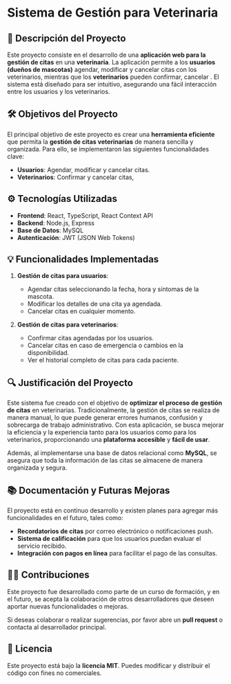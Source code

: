 # Sistema de Gestión para Veterinaria

## 📌 Descripción del Proyecto
Este proyecto consiste en el desarrollo de una **aplicación web para la gestión de citas** en una **veterinaria**. La aplicación permite a los **usuarios (dueños de mascotas)** agendar, modificar y cancelar citas con los veterinarios, mientras que los **veterinarios** pueden confirmar, cancelar . El sistema está diseñado para ser intuitivo, asegurando una fácil interacción entre los usuarios y los veterinarios.

## 🛠 Objetivos del Proyecto
El principal objetivo de este proyecto es crear una **herramienta eficiente** que permita la **gestión de citas veterinarias** de manera sencilla y organizada. Para ello, se implementaron las siguientes funcionalidades clave:

- **Usuarios**: Agendar, modificar y cancelar citas.
- **Veterinarios**: Confirmar y cancelar citas, 

## ⚙️ Tecnologías Utilizadas
- **Frontend**: React, TypeScript, React Context API
- **Backend**: Node.js, Express
- **Base de Datos**: MySQL
- **Autenticación**: JWT (JSON Web Tokens)

## 💡 Funcionalidades Implementadas
1. **Gestión de citas para usuarios**:
   - Agendar citas seleccionando la fecha, hora y síntomas de la mascota.
   - Modificar los detalles de una cita ya agendada.
   - Cancelar citas en cualquier momento.
  
2. **Gestión de citas para veterinarios**:
   - Confirmar citas agendadas por los usuarios.
   - Cancelar citas en caso de emergencia o cambios en la disponibilidad.
   - Ver el historial completo de citas para cada paciente.

## 🔍 Justificación del Proyecto
Este sistema fue creado con el objetivo de **optimizar el proceso de gestión de citas** en veterinarias. Tradicionalmente, la gestión de citas se realiza de manera manual, lo que puede generar errores humanos, confusión y sobrecarga de trabajo administrativo. Con esta aplicación, se busca mejorar la eficiencia y la experiencia tanto para los usuarios como para los veterinarios, proporcionando una **plataforma accesible** y **fácil de usar**.

Además, al implementarse una base de datos relacional como **MySQL**, se asegura que toda la información de las citas se almacene de manera organizada y segura.

## 📚 Documentación y Futuras Mejoras
El proyecto está en continuo desarrollo y existen planes para agregar más funcionalidades en el futuro, tales como:
- **Recordatorios de citas** por correo electrónico o notificaciones push.
- **Sistema de calificación** para que los usuarios puedan evaluar el servicio recibido.
- **Integración con pagos en línea** para facilitar el pago de las consultas.

## 👨‍💻 Contribuciones
Este proyecto fue desarrollado como parte de un curso de formación, y en el futuro, se acepta la colaboración de otros desarrolladores que deseen aportar nuevas funcionalidades o mejoras.

Si deseas colaborar o realizar sugerencias, por favor abre un **pull request** o contacta al desarrollador principal.

## 📝 Licencia
Este proyecto está bajo la **licencia MIT**. Puedes modificar y distribuir el código con fines no comerciales.
